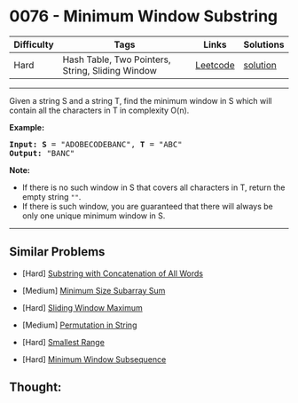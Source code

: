 # 0076 - Minimum Window Substring

Difficulty  | Tags | Links | Solutions
----------- | ---- | ----- | -----
Hard | Hash Table, Two Pointers, String, Sliding Window | [Leetcode](https://leetcode.com/problems/minimum-window-substring) | [solution](https://leetcode.com/problems/minimum-window-substring/solution/)


-----------

<p>Given a string S and a string T, find the minimum window in S which will contain all the characters in T in complexity O(n).</p>

<p><strong>Example:</strong></p>

<pre>
<strong>Input: S</strong> = &quot;ADOBECODEBANC&quot;, <strong>T</strong> = &quot;ABC&quot;
<strong>Output:</strong> &quot;BANC&quot;
</pre>

<p><strong>Note:</strong></p>

<ul>
	<li>If there is no such window in S that covers all characters in T, return the empty string <code>&quot;&quot;</code>.</li>
	<li>If there is such window, you are guaranteed that there will always be only one unique minimum window in S.</li>
</ul>

-----------


## Similar Problems

- [Hard] [Substring with Concatenation of All Words](substring-with-concatenation-of-all-words)

- [Medium] [Minimum Size Subarray Sum](minimum-size-subarray-sum)

- [Hard] [Sliding Window Maximum](sliding-window-maximum)

- [Medium] [Permutation in String](permutation-in-string)

- [Hard] [Smallest Range](smallest-range)

- [Hard] [Minimum Window Subsequence](minimum-window-subsequence)




## Thought:
